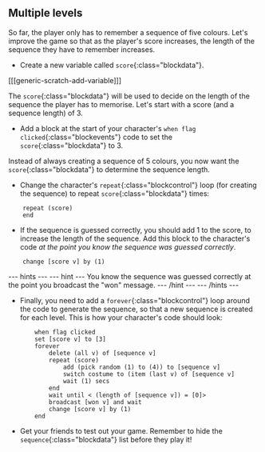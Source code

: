 ## Multiple levels

So far, the player only has to remember a sequence of five colours. Let's improve the game so that as the player's score increases, the length of the sequence they have to remember increases.

+ Create a new variable called `score`{:class="blockdata"}.

[[[generic-scratch-add-variable]]]

The `score`{:class="blockdata"} will be used to decide on the length of the sequence the player has to memorise. Let's start with a score (and a sequence length) of 3.

+ Add a block at the start of your character's `when flag clicked`{:class="blockevents"} code to set the `score`{:class="blockdata"} to 3.

Instead of always creating a sequence of 5 colours, you now want the `score`{:class="blockdata"} to determine the sequence length.

+ Change the character's `repeat`{:class="blockcontrol"} loop (for creating the sequence) to repeat `score`{:class="blockdata"} times:

```blocks
	repeat (score)
	end
```

+ If the sequence is guessed correctly, you should add 1 to the score, to increase the length of the sequence. Add this block to the character's code _at the point you know the sequence was guessed correctly_.

```blocks
	change [score v] by (1)
```

--- hints ---
--- hint ---
You know the sequence was guessed correctly at the point you broadcast the "won" message.
--- /hint ---
--- /hints ---

+ Finally, you need to add a `forever`{:class="blockcontrol"} loop around the code to generate the sequence, so that a new sequence is created for each level. This is how your character's code should look:

	```blocks
		when flag clicked
		set [score v] to [3]
		forever
			delete (all v) of [sequence v]
			repeat (score)
				add (pick random (1) to (4)) to [sequence v]
				switch costume to (item (last v) of [sequence v]
				wait (1) secs
			end
			wait until < (length of [sequence v]) = [0]>
			broadcast [won v] and wait
			change [score v] by (1)
		end
	```

+ Get your friends to test out your game. Remember to hide the `sequence`{:class="blockdata"} list before they play it!
